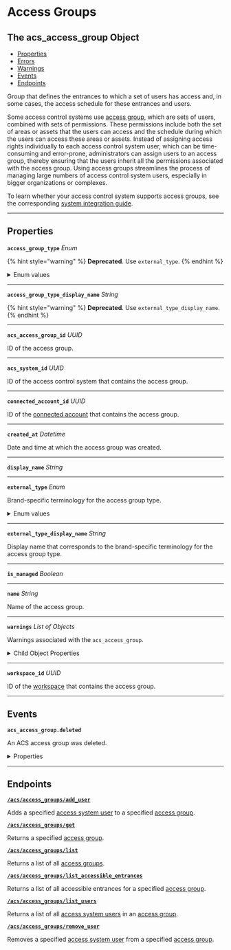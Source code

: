 # Access Groups

## The acs_access_group Object

- [Properties](./#properties)
- [Errors](./#errors)
- [Warnings](./#warnings)
- [Events](./#events)
- [Endpoints](./#endpoints)


Group that defines the entrances to which a set of users has access and, in some cases, the access schedule for these entrances and users.

Some access control systems use [access group](https://docs.seam.co/latest/capability-guides/access-systems/assigning-users-to-access-groups), which are sets of users, combined with sets of permissions. These permissions include both the set of areas or assets that the users can access and the schedule during which the users can access these areas or assets. Instead of assigning access rights individually to each access control system user, which can be time-consuming and error-prone, administrators can assign users to an access group, thereby ensuring that the users inherit all the permissions associated with the access group. Using access groups streamlines the process of managing large numbers of access control system users, especially in bigger organizations or complexes.

To learn whether your access control system supports access groups, see the corresponding [system integration guide](../../../device-and-system-integration-guides/overview.md#access-control-systems).

---
## Properties

**`access_group_type`** *Enum*


{% hint style="warning" %}
**Deprecated**. Use `external_type`.
{% endhint %}

<details>
<summary>Enum values</summary>

- <code>pti_unit</code>
- <code>pti_access_level</code>
- <code>salto_ks_access_group</code>
- <code>brivo_group</code>
- <code>salto_space_group</code>
- <code>dormakaba_community_access_group</code>
</details>


---

**`access_group_type_display_name`** *String*


{% hint style="warning" %}
**Deprecated**. Use `external_type_display_name`.
{% endhint %}



---

**`acs_access_group_id`** *UUID*

ID of the access group.




---

**`acs_system_id`** *UUID*

ID of the access control system that contains the access group.




---

**`connected_account_id`** *UUID*

ID of the [connected account](../../../core-concepts/connected-accounts/README.md) that contains the access group.




---

**`created_at`** *Datetime*

Date and time at which the access group was created.




---

**`display_name`** *String*





---

**`external_type`** *Enum*

Brand-specific terminology for the access group type.


<details>
<summary>Enum values</summary>

- <code>pti_unit</code>
- <code>pti_access_level</code>
- <code>salto_ks_access_group</code>
- <code>brivo_group</code>
- <code>salto_space_group</code>
- <code>dormakaba_community_access_group</code>
</details>


---

**`external_type_display_name`** *String*

Display name that corresponds to the brand-specific terminology for the access group type.




---

**`is_managed`** *Boolean*





---

**`name`** *String*

Name of the access group.




---

**`warnings`** *List* *of Objects*

Warnings associated with the `acs_access_group`.



<details>
  <summary>Child Object Properties</summary>

  <strong><code>created_at</code></strong> <i>Datetime</i>
  
    Date and time at which Seam created the warning.

  <strong><code>message</code></strong> <i>String</i>
  
    Detailed description of the warning. Provides insights into the issue and potentially how to rectify it.

  <strong><code>warning_code</code></strong> <i>Enum</i>
  
    Unique identifier of the type of warning. Enables quick recognition and categorization of the issue.
  <details>
      <summary>Enum values:</summary>
  
      - <code>unknown_issue_with_acs_access_group</code>
  </details>
</details>

---

**`workspace_id`** *UUID*

ID of the [workspace](../../../core-concepts/workspaces/README.md) that contains the access group.




---


## Events

**`acs_access_group.deleted`**

An ACS access group was deleted.

<details>

<summary>Properties</summary>

<strong><code>acs_access_group_id</code></strong> <i>UUID</i>

  ID of the affected access group.

<strong><code>acs_system_id</code></strong> <i>UUID</i>

  ID of the access system.

<strong><code>connected_account_id</code></strong> <i>UUID</i>

  ID of the connected account.

<strong><code>created_at</code></strong> <i>Datetime</i>

  Date and time at which the event was created.

<strong><code>event_id</code></strong> <i>UUID</i>

  ID of the event.

<strong><code>event_type</code></strong> <i>Enum</i>

  Value: `acs_access_group.deleted`

<strong><code>occurred_at</code></strong> <i>Datetime</i>

  Date and time at which the event occurred.

<strong><code>workspace_id</code></strong> <i>UUID</i>

  ID of the [workspace](../../../core-concepts/workspaces/README.md) associated with the event.
</details>

---

## Endpoints


[**`/acs/access_groups/add_user`**](./add_user.md)

Adds a specified [access system user](https://docs.seam.co/latest/capability-guides/access-systems/user-management) to a specified [access group](https://docs.seam.co/latest/capability-guides/access-systems/assigning-users-to-access-groups).


[**`/acs/access_groups/get`**](./get.md)

Returns a specified [access group](https://docs.seam.co/latest/capability-guides/access-systems/assigning-users-to-access-groups).


[**`/acs/access_groups/list`**](./list.md)

Returns a list of all [access groups](https://docs.seam.co/latest/capability-guides/access-systems/assigning-users-to-access-groups).


[**`/acs/access_groups/list_accessible_entrances`**](./list_accessible_entrances.md)

Returns a list of all accessible entrances for a specified [access group](https://docs.seam.co/latest/capability-guides/access-systems/assigning-users-to-access-groups).


[**`/acs/access_groups/list_users`**](./list_users.md)

Returns a list of all [access system users](https://docs.seam.co/latest/capability-guides/access-systems/user-management) in an [access group](https://docs.seam.co/latest/capability-guides/access-systems/assigning-users-to-access-groups).


[**`/acs/access_groups/remove_user`**](./remove_user.md)

Removes a specified [access system user](https://docs.seam.co/latest/capability-guides/access-systems/user-management) from a specified [access group](https://docs.seam.co/latest/capability-guides/access-systems/assigning-users-to-access-groups).


